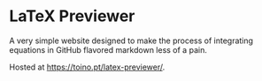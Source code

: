 # LaTeX Previewer

A very simple website designed to make the process of integrating equations in GitHub flavored markdown less of a pain.

Hosted at <https://toino.pt/latex-previewer/>.
